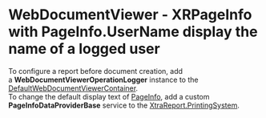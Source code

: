 # WebDocumentViewer - XRPageInfo with PageInfo.UserName display the name of a logged user


To configure a report before document creation, add a <strong>WebDocumentViewerOperationLogger</strong> instance to the <a href="https://documentation.devexpress.com/#XtraReports/clsDevExpressXtraReportsWebWebDocumentViewerDefaultWebDocumentViewerContainertopic">DefaultWebDocumentViewerContainer</a>.<br>To change the default display text of <a href="https://documentation.devexpress.com/#XtraReports/clsDevExpressXtraReportsUIXRPageInfotopic">PageInfo</a>, add a custom <strong>PageInfoDataProviderBase</strong> service to the <a href="https://documentation.devexpress.com/#XtraReports/DevExpressXtraReportsUIXtraReport_PrintingSystemtopic">XtraReport.PrintingSystem</a>.

<br/>


